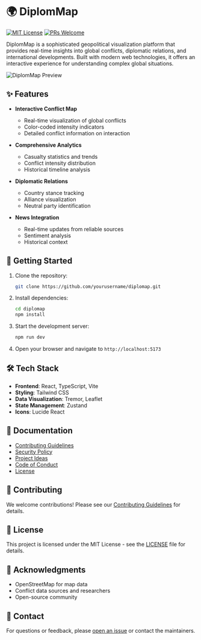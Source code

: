 # 🌍 DiplomMap

[![MIT License](https://img.shields.io/badge/License-MIT-blue.svg)](LICENSE)
[![PRs Welcome](https://img.shields.io/badge/PRs-welcome-brightgreen.svg)](CONTRIBUTING.md)

DiplomMap is a sophisticated geopolitical visualization platform that provides real-time insights into global conflicts, diplomatic relations, and international developments. Built with modern web technologies, it offers an interactive experience for understanding complex global situations.

![DiplomMap Preview](https://images.unsplash.com/photo-1451187580459-43490279c0fa?auto=format&fit=crop&q=80&w=1200)

## ✨ Features

- **Interactive Conflict Map**
  - Real-time visualization of global conflicts
  - Color-coded intensity indicators
  - Detailed conflict information on interaction

- **Comprehensive Analytics**
  - Casualty statistics and trends
  - Conflict intensity distribution
  - Historical timeline analysis

- **Diplomatic Relations**
  - Country stance tracking
  - Alliance visualization
  - Neutral party identification

- **News Integration**
  - Real-time updates from reliable sources
  - Sentiment analysis
  - Historical context

## 🚀 Getting Started

1. Clone the repository:
   ```bash
   git clone https://github.com/yourusername/diplomap.git
   ```

2. Install dependencies:
   ```bash
   cd diplomap
   npm install
   ```

3. Start the development server:
   ```bash
   npm run dev
   ```

4. Open your browser and navigate to `http://localhost:5173`

## 🛠️ Tech Stack

- **Frontend**: React, TypeScript, Vite
- **Styling**: Tailwind CSS
- **Data Visualization**: Tremor, Leaflet
- **State Management**: Zustand
- **Icons**: Lucide React

## 📖 Documentation

- [Contributing Guidelines](CONTRIBUTING.md)
- [Security Policy](SECURITY.md)
- [Project Ideas](PROJECT_IDEAS.md)
- [Code of Conduct](CODE_OF_CONDUCT.md)
- [License](LICENSE)

## 🤝 Contributing

We welcome contributions! Please see our [Contributing Guidelines](CONTRIBUTING.md) for details.

## 📝 License

This project is licensed under the MIT License - see the [LICENSE](LICENSE) file for details.

## 🌟 Acknowledgments

- OpenStreetMap for map data
- Conflict data sources and researchers
- Open-source community

## 📧 Contact

For questions or feedback, please [open an issue](https://github.com/yourusername/diplomap/issues) or contact the maintainers.